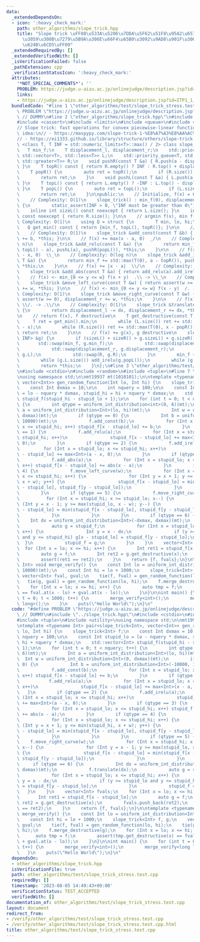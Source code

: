 ```yaml
---
data:
  _extendedDependsOn:
  - icon: ':heavy_check_mark:'
    path: other_algorithms/slope_trick.hpp
    title: "Slope trick \uFF08\u533A\u5206\u7DDA\u5F62\u51F8\u95A2\u6570\u306B\u95A2\
      \u3059\u308B\u7279\u5B9A\u306E\u66F4\u65B0\u3092\u9AD8\u901F\u306B\u6271\u3046\
      \u624B\u6CD5\uFF09"
  _extendedRequiredBy: []
  _extendedVerifiedWith: []
  _isVerificationFailed: false
  _pathExtension: cpp
  _verificationStatusIcon: ':heavy_check_mark:'
  attributes:
    '*NOT_SPECIAL_COMMENTS*': ''
    PROBLEM: https://judge.u-aizu.ac.jp/onlinejudge/description.jsp?id=ITP1_1_A
    links:
    - https://judge.u-aizu.ac.jp/onlinejudge/description.jsp?id=ITP1_1_A
  bundledCode: "#line 1 \"other_algorithms/test/slope_trick_stress.test.cpp\"\n#define\
    \ PROBLEM \"https://judge.u-aizu.ac.jp/onlinejudge/description.jsp?id=ITP1_1_A\"\
    \ // DUMMY\n#line 2 \"other_algorithms/slope_trick.hpp\"\n#include <algorithm>\n\
    #include <cassert>\n#include <limits>\n#include <queue>\n#include <utility>\n\n\
    // Slope trick: fast operations for convex piecewise-linear functions\n// Implementation\
    \ idea:\n// - https://maspypy.com/slope-trick-1-%E8%A7%A3%E8%AA%AC%E7%B7%A8\n\
    // - https://ei1333.github.io/library/structure/others/slope-trick.cpp\ntemplate\
    \ <class T, T INF = std::numeric_limits<T>::max() / 2> class slope_trick {\n \
    \   T min_f;\n    T displacement_l, displacement_r;\n    std::priority_queue<T,\
    \ std::vector<T>, std::less<T>> L;\n    std::priority_queue<T, std::vector<T>,\
    \ std::greater<T>> R;\n    void pushR(const T &a) { R.push(a - displacement_r);\
    \ }\n    T topR() const { return R.empty() ? INF : R.top() + displacement_r; }\n\
    \    T popR() {\n        auto ret = topR();\n        if (R.size()) R.pop();\n\
    \        return ret;\n    }\n    void pushL(const T &a) { L.push(a + displacement_l);\
    \ }\n    T topL() const { return L.empty() ? -INF : L.top() - displacement_l;\
    \ }\n    T popL() {\n        auto ret = topL();\n        if (L.size()) L.pop();\n\
    \        return ret;\n    }\n\npublic:\n    // Initialize, f(x) = 0 everywhere\n\
    \    // Complexity: O(1)\n    slope_trick() : min_f(0), displacement_l(0), displacement_r(0)\
    \ {\n        static_assert(INF > 0, \"INF must be greater than 0\");\n    }\n\
    \    inline int sizeL() const noexcept { return L.size(); }\n    inline int sizeR()\
    \ const noexcept { return R.size(); }\n\n    // argmin f(x), min f(x)\n    //\
    \ Complexity: O(1)\n    using Q = struct {\n        T min, lo, hi;\n    };\n \
    \   Q get_min() const { return {min_f, topL(), topR()}; }\n\n    // f(x) += b\n\
    \    // Complexity: O(1)\n    slope_trick &add_const(const T &b) { return min_f\
    \ += b, *this; }\n\n    // f(x) += max(x - a, 0)  _/\n    // Complexity: O(log\
    \ n)\n    slope_trick &add_relu(const T &a) {\n        return min_f += std::max(T(0),\
    \ topL() - a), pushL(a), pushR(popL()), *this;\n    }\n\n    // f(x) += max(a\
    \ - x, 0)  \\_\n    // Complexity: O(log n)\n    slope_trick &add_irelu(const\
    \ T &a) {\n        return min_f += std::max(T(0), a - topR()), pushR(a), pushL(popR()),\
    \ *this;\n    }\n\n    // f(x) += |x - a|  \\/\n    // Complexity: O(log n)\n\
    \    slope_trick &add_abs(const T &a) { return add_relu(a).add_irelu(a); }\n\n\
    \    // f(x) <- min_{0 <= y <= w} f(x + y)  .\\ -> \\_\n    // Complexity: O(1)\n\
    \    slope_trick &move_left_curve(const T &w) { return assert(w >= 0), displacement_l\
    \ += w, *this; }\n\n    // f(x) <- min_{0 <= y <= w} f(x - y)  /. -> _/\n    //\
    \ Complexity: O(1)\n    slope_trick &move_right_curve(const T &w) {\n        return\
    \ assert(w >= 0), displacement_r += w, *this;\n    }\n\n    // f(x) <- f(x - dx)\
    \ \\/. -> .\\/\n    // Complexity: O(1)\n    slope_trick &translate(const T &dx)\
    \ {\n        return displacement_l -= dx, displacement_r += dx, *this;\n    }\n\
    \n    // return f(x), f destructive\n    T get_destructive(const T &x) {\n   \
    \     T ret = get_min().min;\n        while (L.size()) ret += std::max(T(0), popL()\
    \ - x);\n        while (R.size()) ret += std::max(T(0), x - popR());\n       \
    \ return ret;\n    }\n\n    // f(x) += g(x), g destructive\n    slope_trick &merge_destructive(slope_trick<T,\
    \ INF> &g) {\n        if (sizeL() + sizeR() > g.sizeL() + g.sizeR()) {\n     \
    \       std::swap(min_f, g.min_f);\n            std::swap(displacement_l, g.displacement_l);\n\
    \            std::swap(displacement_r, g.displacement_r);\n            std::swap(L,\
    \ g.L);\n            std::swap(R, g.R);\n        }\n        min_f += g.get_min().min;\n\
    \        while (g.L.size()) add_irelu(g.popL());\n        while (g.R.size()) add_relu(g.popR());\n\
    \        return *this;\n    }\n};\n#line 3 \"other_algorithms/test/slope_trick_stress.test.cpp\"\
    \n#include <cstdio>\n#include <random>\n#include <tuple>\n#line 7 \"other_algorithms/test/slope_trick_stress.test.cpp\"\
    \nusing namespace std;\n\nmt19937 mt(1010101);\n\ntemplate <typename Int> pair<slope_trick<Int>,\
    \ vector<Int>> gen_random_function(Int lo, Int hi) {\n    slope_trick<Int> f;\n\
    \    const Int dxmax = 10;\n\n    int nquery = 100;\n\n    const Int stupid_lo\
    \ = lo - nquery * dxmax, stupid_hi = hi + nquery * dxmax;\n    std::vector<Int>\
    \ stupid_f(stupid_hi - stupid_lo + 1);\n\n    for (int t = 0; t < nquery; t++)\
    \ {\n        int qtype = uniform_int_distribution<int>(0, 6)(mt);\n        Int\
    \ a = uniform_int_distribution<Int>(lo, hi)(mt);\n        Int w = uniform_int_distribution<Int>(0,\
    \ dxmax)(mt);\n        if (qtype == 0) {\n            Int b = uniform_int_distribution<Int>(-10000,\
    \ 10000)(mt);\n            f.add_const(b);\n            for (Int x = stupid_lo;\
    \ x <= stupid_hi; x++) stupid_f[x - stupid_lo] += b;\n        }\n        if (qtype\
    \ == 1) {\n            f.add_relu(a);\n            for (Int x = stupid_lo; x <=\
    \ stupid_hi; x++)\n                stupid_f[x - stupid_lo] += max<Int>(x - a,\
    \ 0);\n        }\n        if (qtype == 2) {\n            f.add_irelu(a);\n   \
    \         for (Int x = stupid_lo; x <= stupid_hi; x++)\n                stupid_f[x\
    \ - stupid_lo] += max<Int>(a - x, 0);\n        }\n        if (qtype == 3) {\n\
    \            f.add_abs(a);\n            for (Int x = stupid_lo; x <= stupid_hi;\
    \ x++) stupid_f[x - stupid_lo] += abs(x - a);\n        }\n        if (qtype ==\
    \ 4) {\n            f.move_left_curve(w);\n            for (Int x = stupid_lo;\
    \ x <= stupid_hi; x++) {\n                for (Int y = x + 1; y <= min(stupid_hi,\
    \ x + w); y++) {\n                    stupid_f[x - stupid_lo] = min(stupid_f[x\
    \ - stupid_lo], stupid_f[y - stupid_lo]);\n                }\n            }\n\
    \        }\n        if (qtype == 5) {\n            f.move_right_curve(w);\n  \
    \          for (Int x = stupid_hi; x >= stupid_lo; x--) {\n                for\
    \ (Int y = x - 1; y >= max(stupid_lo, x - w); y--) {\n                    stupid_f[x\
    \ - stupid_lo] = min(stupid_f[x - stupid_lo], stupid_f[y - stupid_lo]);\n    \
    \            }\n            }\n        }\n        if (qtype == 6) {\n        \
    \    Int dx = uniform_int_distribution<Int>(-dxmax, dxmax)(mt);\n            f.translate(dx);\n\
    \            auto g = stupid_f;\n            for (Int x = stupid_lo; x <= stupid_hi;\
    \ x++) {\n                Int y = x - dx;\n                if (y >= stupid_lo\
    \ and y <= stupid_hi) g[x - stupid_lo] = stupid_f[y - stupid_lo];\n          \
    \  }\n            stupid_f = g;\n        }\n    }\n    vector<Int> fvals;\n  \
    \  for (Int x = lo; x <= hi; x++) {\n        Int ret1 = stupid_f[x - stupid_lo];\n\
    \        auto g = f;\n        Int ret2 = g.get_destructive(x);\n        fvals.push_back(ret2);\n\
    \        assert(ret1 == ret2);\n    }\n    return {f, fvals};\n}\n\ntemplate <typename\
    \ Int> void merge_verify() {\n    const Int lo = uniform_int_distribution<Int>(-10000,\
    \ 10000)(mt);\n    const Int hi = lo + 1000;\n    slope_trick<Int> f, g;\n   \
    \ vector<Int> fval, gval;\n    tie(f, fval) = gen_random_function(lo, hi);\n \
    \   tie(g, gval) = gen_random_function(lo, hi);\n    f.merge_destructive(g);\n\
    \    for (Int x = lo; x <= hi; x++) {\n        auto tmp = f;\n        assert(tmp.get_destructive(x)\
    \ == fval.at(x - lo) + gval.at(x - lo));\n    }\n}\n\nint main() {\n    for (int\
    \ t = 0; t < 1000; t++) {\n        merge_verify<int>();\n        merge_verify<long\
    \ long>();\n    }\n    puts(\"Hello World\");\n}\n"
  code: "#define PROBLEM \"https://judge.u-aizu.ac.jp/onlinejudge/description.jsp?id=ITP1_1_A\"\
    \ // DUMMY\n#include \"../slope_trick.hpp\"\n#include <cstdio>\n#include <random>\n\
    #include <tuple>\n#include <utility>\nusing namespace std;\n\nmt19937 mt(1010101);\n\
    \ntemplate <typename Int> pair<slope_trick<Int>, vector<Int>> gen_random_function(Int\
    \ lo, Int hi) {\n    slope_trick<Int> f;\n    const Int dxmax = 10;\n\n    int\
    \ nquery = 100;\n\n    const Int stupid_lo = lo - nquery * dxmax, stupid_hi =\
    \ hi + nquery * dxmax;\n    std::vector<Int> stupid_f(stupid_hi - stupid_lo +\
    \ 1);\n\n    for (int t = 0; t < nquery; t++) {\n        int qtype = uniform_int_distribution<int>(0,\
    \ 6)(mt);\n        Int a = uniform_int_distribution<Int>(lo, hi)(mt);\n      \
    \  Int w = uniform_int_distribution<Int>(0, dxmax)(mt);\n        if (qtype ==\
    \ 0) {\n            Int b = uniform_int_distribution<Int>(-10000, 10000)(mt);\n\
    \            f.add_const(b);\n            for (Int x = stupid_lo; x <= stupid_hi;\
    \ x++) stupid_f[x - stupid_lo] += b;\n        }\n        if (qtype == 1) {\n \
    \           f.add_relu(a);\n            for (Int x = stupid_lo; x <= stupid_hi;\
    \ x++)\n                stupid_f[x - stupid_lo] += max<Int>(x - a, 0);\n     \
    \   }\n        if (qtype == 2) {\n            f.add_irelu(a);\n            for\
    \ (Int x = stupid_lo; x <= stupid_hi; x++)\n                stupid_f[x - stupid_lo]\
    \ += max<Int>(a - x, 0);\n        }\n        if (qtype == 3) {\n            f.add_abs(a);\n\
    \            for (Int x = stupid_lo; x <= stupid_hi; x++) stupid_f[x - stupid_lo]\
    \ += abs(x - a);\n        }\n        if (qtype == 4) {\n            f.move_left_curve(w);\n\
    \            for (Int x = stupid_lo; x <= stupid_hi; x++) {\n                for\
    \ (Int y = x + 1; y <= min(stupid_hi, x + w); y++) {\n                    stupid_f[x\
    \ - stupid_lo] = min(stupid_f[x - stupid_lo], stupid_f[y - stupid_lo]);\n    \
    \            }\n            }\n        }\n        if (qtype == 5) {\n        \
    \    f.move_right_curve(w);\n            for (Int x = stupid_hi; x >= stupid_lo;\
    \ x--) {\n                for (Int y = x - 1; y >= max(stupid_lo, x - w); y--)\
    \ {\n                    stupid_f[x - stupid_lo] = min(stupid_f[x - stupid_lo],\
    \ stupid_f[y - stupid_lo]);\n                }\n            }\n        }\n   \
    \     if (qtype == 6) {\n            Int dx = uniform_int_distribution<Int>(-dxmax,\
    \ dxmax)(mt);\n            f.translate(dx);\n            auto g = stupid_f;\n\
    \            for (Int x = stupid_lo; x <= stupid_hi; x++) {\n                Int\
    \ y = x - dx;\n                if (y >= stupid_lo and y <= stupid_hi) g[x - stupid_lo]\
    \ = stupid_f[y - stupid_lo];\n            }\n            stupid_f = g;\n     \
    \   }\n    }\n    vector<Int> fvals;\n    for (Int x = lo; x <= hi; x++) {\n \
    \       Int ret1 = stupid_f[x - stupid_lo];\n        auto g = f;\n        Int\
    \ ret2 = g.get_destructive(x);\n        fvals.push_back(ret2);\n        assert(ret1\
    \ == ret2);\n    }\n    return {f, fvals};\n}\n\ntemplate <typename Int> void\
    \ merge_verify() {\n    const Int lo = uniform_int_distribution<Int>(-10000, 10000)(mt);\n\
    \    const Int hi = lo + 1000;\n    slope_trick<Int> f, g;\n    vector<Int> fval,\
    \ gval;\n    tie(f, fval) = gen_random_function(lo, hi);\n    tie(g, gval) = gen_random_function(lo,\
    \ hi);\n    f.merge_destructive(g);\n    for (Int x = lo; x <= hi; x++) {\n  \
    \      auto tmp = f;\n        assert(tmp.get_destructive(x) == fval.at(x - lo)\
    \ + gval.at(x - lo));\n    }\n}\n\nint main() {\n    for (int t = 0; t < 1000;\
    \ t++) {\n        merge_verify<int>();\n        merge_verify<long long>();\n \
    \   }\n    puts(\"Hello World\");\n}\n"
  dependsOn:
  - other_algorithms/slope_trick.hpp
  isVerificationFile: true
  path: other_algorithms/test/slope_trick_stress.test.cpp
  requiredBy: []
  timestamp: '2023-08-05 14:49:43+09:00'
  verificationStatus: TEST_ACCEPTED
  verifiedWith: []
documentation_of: other_algorithms/test/slope_trick_stress.test.cpp
layout: document
redirect_from:
- /verify/other_algorithms/test/slope_trick_stress.test.cpp
- /verify/other_algorithms/test/slope_trick_stress.test.cpp.html
title: other_algorithms/test/slope_trick_stress.test.cpp
---
```

